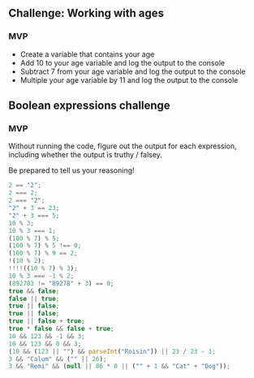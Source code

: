 ## Challenge: Working with ages

### MVP

-   Create a variable that contains your age
-   Add 10 to your age variable and log the output to the console
-   Subtract 7 from your age variable and log the output to the console
-   Multiple your age variable by 11 and log the output to the console

## Boolean expressions challenge

### MVP

Without running the code, figure out the output for each expression, including
whether the output is truthy / falsey.

Be prepared to tell us your reasoning!

```js
2 == "2";
2 === 2;
2 === "2";
"2" + 3 == 23;
"2" + 3 === 5;
10 % 3;
10 % 3 === 1;
(100 % 7) % 5;
(100 % 7) % 5 !== 0;
(100 % 7) % 9 == 2;
!(10 % 2);
!!!!((10 % 7) % 3);
10 % 3 === -1 % 2;
(892783 != "89278" + 3) == 0;
true && false;
false || true;
true || false;
true || false;
true || false + true;
true * false && false + true;
10 && 123 && -1 && 3;
10 && 123 && 0 && 3;
(10 && (123 || "") && parseInt("Roisin")) || 23 / 23 - 1;
3 && "Calum" && ("" || 26);
3 && "Remi" && (null || 86 * 0 || ("" + 1 && "Cat" + "Dog"));
```

